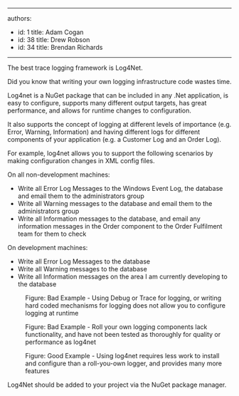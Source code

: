 

---
authors:
  - id: 1
    title: Adam Cogan
  - id: 38
    title: Drew Robson
  - id: 34
    title: Brendan Richards
---




<span class='intro'> <p class="p1">The best trace logging framework is Log4Net.</p><p class="p1">Did you know that writing your own logging infrastructure code wastes time.</p><p class="p2">Log4net is a NuGet package that can be included in any .Net application, is easy to configure, supports many different output targets, has great performance, and allows for runtime changes to configuration.</p> </span>

<p class="p1">It also supports the concept of logging at different levels of importance (e.g. Error, Warning, Information) and having different logs for different components of your application (e.g. a Customer Log and an Order Log).</p><p class="p1">For example, log4net allows you to support the following scenarios by making configuration changes in XML config files.</p><p class="p1">On all non-development machines&#58;</p><ul class="ul1"><li class="li2">Write all Error Log Messages to the Windows Event Log, the database and email them to the administrators group</li><li class="li2">Write all Warning messages to the database and email them to the administrators group</li><li class="li2">Write all Information messages to the database, and email any information messages in the Order component to the Order Fulfilment team for them to check</li></ul><p class="p3">On development machines&#58;</p><ul class="ul1"><li class="li2">Write all Error Log Messages to the database</li><li class="li2">Write all Warning messages to the database</li><li class="li2">Write all Information messages on the area I am currently developing to the database</li></ul><dl class="badImage"><dt><img src="/SoftwareDevelopment/RulesForErrorHandling/PublishingImages/trace-logging-bad.jpg" alt="" /></dt><dd>Figure&#58; Bad Example - Using Debug or Trace for logging, or writing hard coded mechanisms for logging does not allow you to configure logging at runtime</dd></dl><dl class="badImage"><dt><img src="/SoftwareDevelopment/RulesForErrorHandling/PublishingImages/trace-logging-bad-2.jpg" alt="" /></dt><dd>Figure&#58; Bad Example - Roll your own logging components lack functionality, and have not been tested as thoroughly for quality or performance as log4net</dd></dl><dl class="goodImage"><dt><img src="/SoftwareDevelopment/RulesForErrorHandling/PublishingImages/trace-logging-good.jpg" alt="" /></dt><dd>Figure&#58; Good Example - Using log4net requires less work to install and configure than a roll-you-own logger, and provides many more features</dd></dl>

<p>Log4Net should be added to your project via the NuGet package manager.</p>


